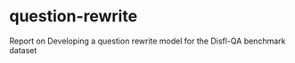 # question-rewrite
Report on Developing a question rewrite model for the Disfl-QA benchmark dataset
